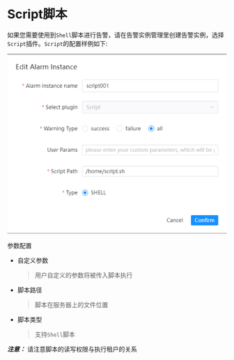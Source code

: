 # Script脚本

如果您需要使用到`Shell`脚本进行告警，请在告警实例管理里创建告警实例，选择`Script`插件。`Script`的配置样例如下:

![dingtalk-plugin](../../../../img/alert/script-plugin.png)

参数配置

* 自定义参数

  > 用户自定义的参数将被传入脚本执行

* 脚本路径

  > 脚本在服务器上的文件位置

* 脚本类型

  > 支持`Shell`脚本

**_注意：_** 请注意脚本的读写权限与执行租户的关系

